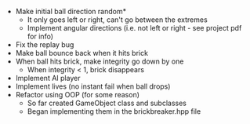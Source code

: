 - Make initial ball direction random\*
  - It only goes left or right, can't go between the extremes
  - Implement angular directions (i.e. not left or right - see project pdf for info)
- Fix the replay bug
- Make ball bounce back when it hits brick
- When ball hits brick, make integrity go down by one
  - When integrity < 1, brick disappears
- Implement AI player
- Implement lives (no instant fail when ball drops)
- Refactor using OOP (for some reason)
  - So far created GameObject class and subclasses
  - Began implementing them in the brickbreaker.hpp file
